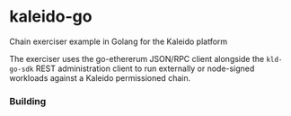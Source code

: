 # kaleido-go

Chain exerciser example in Golang for the Kaleido platform

The exerciser uses the go-ethererum JSON/RPC client alongside the `kld-go-sdk` REST administration client to run externally or node-signed workloads against a Kaleido permissioned chain.

### Building


